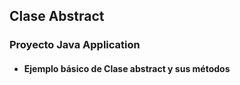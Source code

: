 ## Clase Abstract

### Proyecto Java Application

- #### Ejemplo básico de Clase abstract y sus métodos 
